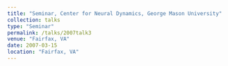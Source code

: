 ```yaml
---
title: "Seminar, Center for Neural Dynamics, George Mason University"
collection: talks
type: "Seminar" 
permalink: /talks/2007talk3
venue: "Fairfax, VA"
date: 2007-03-15
location: "Fairfax, VA"
---
```

